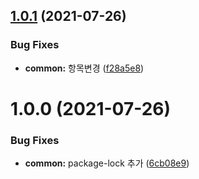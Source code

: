 ## [1.0.1](https://github.com/jl917/eslint-plugin-jl/compare/v1.0.0...v1.0.1) (2021-07-26)


### Bug Fixes

* **common:** 항목변경 ([f28a5e8](https://github.com/jl917/eslint-plugin-jl/commit/f28a5e820159165365d642b8fe721731f788be76))

# 1.0.0 (2021-07-26)


### Bug Fixes

* **common:** package-lock 추가 ([6cb08e9](https://github.com/jl917/eslint-plugin-jl/commit/6cb08e93aea65c965e251d62917c5845af4f591d))
